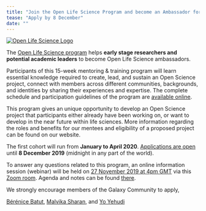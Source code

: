 ```yaml
---
title: "Join the Open Life Science Program and become an Ambassador for Openness in Life Science"
tease: "Apply by 8 December"
date: ""
---
```


[<img class="float-right" style="max-width: 16rem" src="/src/images/logos/open-life-science-logo.png" alt="Open Life Science Logo" />](https://openlifesci.org/)

The [Open Life Science program](https://openlifesci.org/) helps **early stage researchers and potential academic leaders** to become Open Life Science ambassadors.

Participants of this 15-week mentoring & training program will learn essential knowledge required to create, lead, and sustain an Open Science project, connect with members across different communities, backgrounds, and identities by sharing their experiences and expertise. The complete schedule and participation guidelines of the program are [available online](https://openlifesci.org/syllabus).

This program gives an unique opportunity to develop an Open Science project that participants either already have been working on, or want to develop in the near future within life sciences. More information regarding the roles and benefits for our mentees and eligibility of a proposed project can be found on our website.

The first cohort will run from **January to April 2020**. [Applications are open](https://easychair.org/cfp/ols-2020) until **8 December 2019** (midnight in any part of the world). 

To answer any questions related to this program, an online information session (webinar) will be held on [27 November 2019 at 4pm GMT](https://arewemeetingyet.com/Berlin/2019-11-27/17:00/OpenLifeSci%20&%20eLife%20Application%20Webinar) via this [Zoom room](https://zoom.us/j/653381208). Agenda and notes can be found [there](https://docs.google.com/document/d/1EIDzZi5mgRiWR7cJQl0up470C87GsbcoTR_6-cs-SeE/edit?usp=sharing).

We strongly encourage members of the Galaxy Community to apply,

[Bérénice Batut](https://research.bebatut.fr/), [Malvika Sharan](https://github.com/malvikasharan), and [Yo Yehudi](https://github.com/yochannah)
